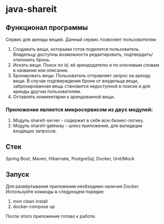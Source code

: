 # java-shareit

## Функционал программы

Сервис для аренды вещей. Данный сервис позволяет пользователям:
1. Создавать вещи, которыми готов поделится пользователь. Владельцу доступны возможности редактировать, подтвердить/отклонить бронь.
2. Искать вещи. Поиск по id, её арендодателю и по ключевым словам в названии или описании.
3. Бронировать вещи. Пользователь отправляет запрос на аренду вещи. В случае подтверждения брони от владельца вещи, забронированная вещь становится недоступной в поиске и для аренды другим пользователям.
4. Оставлять комментарии к арендованной вещи.

### Приложение является микросервисом из двух модулей:
1. Модуль shareIt-server - содержит в себе всю бизнес-логику.
2. Модуль shareIt-gateway - шлюз приложения, для валидации входящих запросов.

## Стек
Spring Boot, Maven, Hibernate, PostgreSql, Docker, Unit/Mock

## Запуск
Для развёртывания приложения необходимо наличие Docker. Используйте команды в следующем порядке:
1. mvn clean install
2. docker-compose up

После этого приложение готово к работе.

